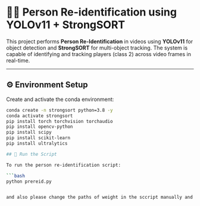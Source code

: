 # 🧍‍♂️ Person Re-identification using YOLOv11 + StrongSORT

This project performs **Person Re-Identification** in videos using **YOLOv11** for object detection and **StrongSORT** for multi-object tracking. The system is capable of identifying and tracking players (class 2) across video frames in real-time.

---

## ⚙️ Environment Setup

Create and activate the conda environment:

```bash
conda create -n strongsort python=3.8 -y
conda activate strongsort
pip install torch torchvision torchaudio
pip install opencv-python
pip install scipy
pip install scikit-learn
pip install ultralytics

## 📜 Run the Script

To run the person re-identification script:

```bash
python prereid.py


and also please change the paths of weight in the sccript manually and use best.pt weights
